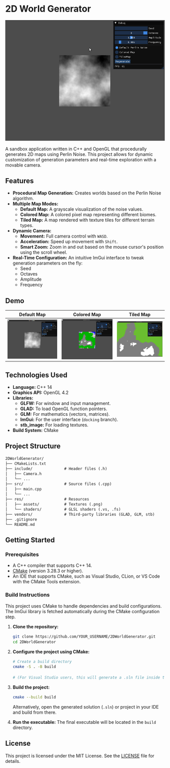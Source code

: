 # 2D World Generator

![Project Screenshot](docs/images/MapGeneratorConfigs.gif)

A sandbox application written in C++ and OpenGL that procedurally generates 2D maps using Perlin Noise. This project allows for dynamic customization of generation parameters and real-time exploration with a movable camera.

## Features

- **Procedural Map Generation:** Creates worlds based on the Perlin Noise algorithm.
- **Multiple Map Modes:**
  - **Default Map:** A grayscale visualization of the noise values.
  - **Colored Map:** A colored pixel map representing different biomes.
  - **Tiled Map:** A map rendered with texture tiles for different terrain types.
- **Dynamic Camera:**
  - **Movement:** Full camera control with `WASD`.
  - **Acceleration:** Speed up movement with `Shift`.
  - **Smart Zoom:** Zoom in and out based on the mouse cursor's position using the scroll wheel.
- **Real-Time Configuration:** An intuitive ImGui interface to tweak generation parameters on the fly:
  - Seed
  - Octaves
  - Amplitude
  - Frequency

## Demo

| Default Map | Colored Map | Tiled Map |
| :---: | :---: | :---: |
| ![Default Map](docs/images/DefaultMap.png) | ![Colored Map](docs/images/ColoredMap.png) | ![Tiled Map](docs/images/TiledMap.png) |

## Technologies Used

- **Language:** C++ 14
- **Graphics API:** OpenGL 4.2
- **Libraries:**
  - **GLFW:** For window and input management.
  - **GLAD:** To load OpenGL function pointers.
  - **GLM:** For mathematics (vectors, matrices).
  - **ImGui:** For the user interface (`docking` branch).
  - **stb_image:** For loading textures.
- **Build System:** CMake

## Project Structure

```
2DWorldGenerator/
├── CMakeLists.txt
├── include/              # Header files (.h)
│   ├── Camera.h
│   └── ...
├── src/                  # Source files (.cpp)
│   ├── main.cpp
│   └── ...
├── res/                  # Resources
│   ├── assets/           # Textures (.png)
│   └── shaders/          # GLSL shaders (.vs, .fs)
├── vendors/              # Third-party libraries (GLAD, GLM, stb)
├── .gitignore
└── README.md
```

## Getting Started

### Prerequisites

- A C++ compiler that supports C++ 14.
- [CMake](https://cmake.org/download/) (version 3.28.3 or higher).
- An IDE that supports CMake, such as Visual Studio, CLion, or VS Code with the CMake Tools extension.

### Build Instructions

This project uses CMake to handle dependencies and build configurations. The ImGui library is fetched automatically during the CMake configuration step.

1.  **Clone the repository:**
    ```bash
    git clone https://github.com/YOUR_USERNAME/2DWorldGenerator.git
    cd 2DWorldGenerator
    ```

2.  **Configure the project using CMake:**
    ```bash
    # Create a build directory
    cmake -S . -B build

    # (For Visual Studio users, this will generate a .sln file inside the build folder)
    ```

3.  **Build the project:**
    ```bash
    cmake --build build
    ```
    Alternatively, open the generated solution (`.sln`) or project in your IDE and build from there.

4.  **Run the executable:**
    The final executable will be located in the `build` directory.

## License

This project is licensed under the MIT License. See the [LICENSE](LICENSE) file for details.
